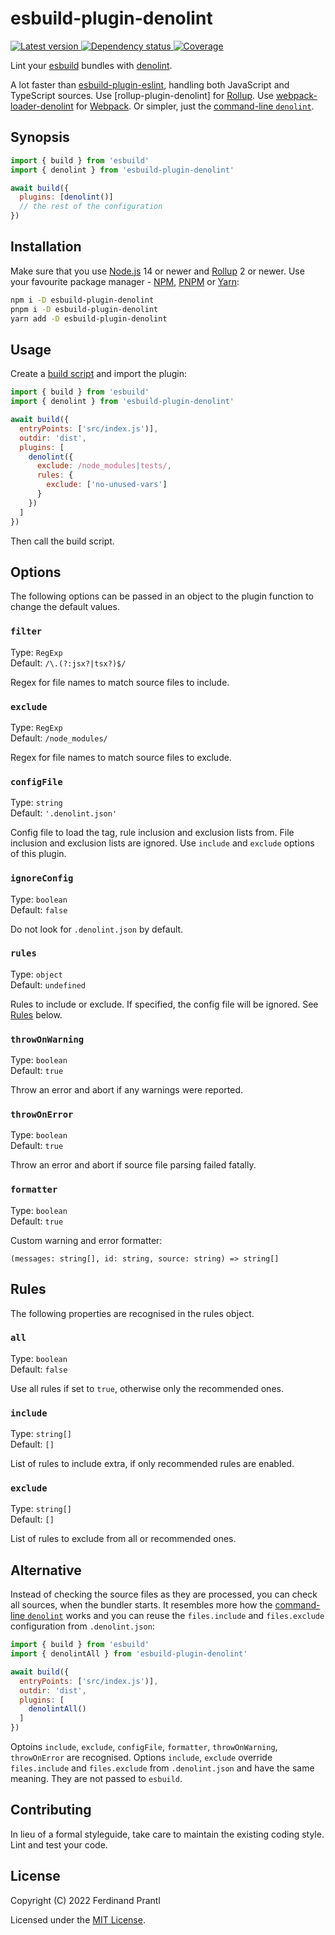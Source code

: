 # esbuild-plugin-denolint

[![Latest version](https://img.shields.io/npm/v/esbuild-plugin-denolint)
 ![Dependency status](https://img.shields.io/librariesio/release/npm/esbuild-plugin-denolint)
](https://www.npmjs.com/package/esbuild-plugin-denolint)
[![Coverage](https://codecov.io/gh/prantlf/esbuild-plugin-denolint/branch/master/graph/badge.svg)](https://codecov.io/gh/prantlf/esbuild-plugin-denolint)

Lint your [esbuild] bundles with [denolint].

A lot faster than [esbuild-plugin-eslint], handling both JavaScript and TypeScript sources. Use [rollup-plugin-denolint] for [Rollup]. Use [webpack-loader-denolint] for [Webpack]. Or simpler, just the [command-line `denolint`].

## Synopsis

```js
import { build } from 'esbuild'
import { denolint } from 'esbuild-plugin-denolint'

await build({
  plugins: [denolint()]
  // the rest of the configuration
})
```

## Installation

Make sure that you use [Node.js] 14 or newer and [Rollup] 2 or newer. Use your favourite package manager - [NPM], [PNPM] or [Yarn]:

```sh
npm i -D esbuild-plugin-denolint
pnpm i -D esbuild-plugin-denolint
yarn add -D esbuild-plugin-denolint
```

## Usage

Create a [build script] and import the plugin:

```js
import { build } from 'esbuild'
import { denolint } from 'esbuild-plugin-denolint'

await build({
  entryPoints: ['src/index.js')],
  outdir: 'dist',
  plugins: [
    denolint({
      exclude: /node_modules|tests/,
      rules: {
        exclude: ['no-unused-vars']
      }
    })
  ]
})
```

Then call the build script.

## Options

The following options can be passed in an object to the plugin function to change the default values.

### `filter`

Type: `RegExp`<br>
Default: `/\.(?:jsx?|tsx?)$/`

Regex for file names to match source files to include.

### `exclude`

Type: `RegExp`<br>
Default: `/node_modules/`

Regex for file names to match source files to exclude.

### `configFile`

Type: `string`<br>
Default: `'.denolint.json'`

Config file to load the tag, rule inclusion and exclusion lists from. File inclusion and exclusion lists are ignored. Use `include` and `exclude` options of this plugin.

### `ignoreConfig`

Type: `boolean`<br>
Default: `false`

Do not look for `.denolint.json` by default.

### `rules`

Type: `object`<br>
Default: `undefined`

Rules to include or exclude. If specified, the config file will be ignored. See [Rules](#rules) below.

### `throwOnWarning`

Type: `boolean`<br>
Default: `true`

Throw an error and abort if any warnings were reported.

### `throwOnError`

Type: `boolean`<br>
Default: `true`

Throw an error and abort if source file parsing failed fatally.

### `formatter`

Type: `boolean`<br>
Default: `true`

Custom warning and error formatter:

    (messages: string[], id: string, source: string) => string[]

## Rules

The following properties are recognised in the rules object.

### `all`

Type: `boolean`<br>
Default: `false`

Use all rules if set to `true`, otherwise only the recommended ones.

### `include`

Type: `string[]`<br>
Default: `[]`

List of rules to include extra, if only recommended rules are enabled.

### `exclude`

Type: `string[]`<br>
Default: `[]`

List of rules to exclude from all or recommended ones.

## Alternative

Instead of checking the source files as they are processed, you can check all sources, when the bundler starts. It resembles more how the [command-line `denolint`] works and you can reuse the `files.include` and `files.exclude` configuration from `.denolint.json`:

```js
import { build } from 'esbuild'
import { denolintAll } from 'esbuild-plugin-denolint'

await build({
  entryPoints: ['src/index.js')],
  outdir: 'dist',
  plugins: [
    denolintAll()
  ]
})
```

Optoins `include`, `exclude`, `configFile`, `formatter`, `throwOnWarning`, `throwOnError` are recognised. Options `include`, `exclude` override `files.include` and `files.exclude` from `.denolint.json` and have the same meaning. They are not passed to `esbuild`.

## Contributing

In lieu of a formal styleguide, take care to maintain the existing coding style. Lint and test your code.

## License

Copyright (C) 2022 Ferdinand Prantl

Licensed under the [MIT License].

[MIT License]: http://en.wikipedia.org/wiki/MIT_License
[esbuild]: https://esbuild.github.io/
[denolint]: https://github.com/prantlf/denolint/tree/master/packages/libdenolint#readme
[esbuild-plugin-eslint]: https://github.com/robinloeffel/esbuild-plugin-eslint
[rollup-plugin-demolint]: https://github.com/prantlf/rollup-loader-denolint#readme
[Rollup]: https://rollupjs.org/
[webpack-loader-denolint]: https://github.com/prantlf/webpack-loader-denolint#readme
[Webpack]: https://webpack.js.org/
[command-line `denolint`]: https://github.com/prantlf/denolint/tree/master/packages/denolint#readme
[Node.js]: https://nodejs.org/
[NPM]: https://www.npmjs.com/
[PNPM]: https://pnpm.io/
[Yarn]: https://yarnpkg.com/
[build script]: https://esbuild.github.io/getting-started/#your-first-bundle
